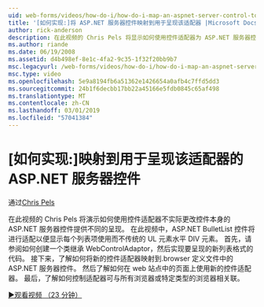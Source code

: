 ```yaml
---
uid: web-forms/videos/how-do-i/how-do-i-map-an-aspnet-server-control-to-the-adaptor-used-to-render-it
title: '[如何实现:]将 ASP.NET 服务器控件映射到用于呈现该适配器 |Microsoft Docs'
author: rick-anderson
description: 在此视频的 Chris Pels 将显示如何使用控件适配器为 ASP.NET 服务器控件提供不同呈现，而无需实际更改 c...
ms.author: riande
ms.date: 06/19/2008
ms.assetid: d4b498ef-8e1c-4fa2-9c35-1f32f20bb9b7
msc.legacyurl: /web-forms/videos/how-do-i/how-do-i-map-an-aspnet-server-control-to-the-adaptor-used-to-render-it
msc.type: video
ms.openlocfilehash: 5e9a8194fb6a51362e1426654a0afb4c7ffd5dd3
ms.sourcegitcommit: 24b1f6decbb17bb22a45166e5fdb0845c65af498
ms.translationtype: MT
ms.contentlocale: zh-CN
ms.lasthandoff: 03/01/2019
ms.locfileid: "57041384"
---
```

<a name="how-do-i-map-an-aspnet-server-control-to-the-adaptor-used-to-render-it"></a>[如何实现:]映射到用于呈现该适配器的 ASP.NET 服务器控件
====================
通过[Chris Pels](https://twitter.com/chrispels)

在此视频的 Chris Pels 将演示如何使用控件适配器不实际更改控件本身的 ASP.NET 服务器控件提供不同的呈现。 在此视频中，ASP.NET BulletList 控件将进行适配以便显示每个列表项使用而不传统的 UL 元素水平 DIV 元素。 首先，请参阅如何创建一个类继承 WebControlAdaptor，然后实现要呈现的新列表格式的代码。 接下来，了解如何将新的控件适配器映射到.browser 定义文件中的 ASP.NET 服务器控件。 然后了解如何在 web 站点中的页面上使用新的控件适配器。 最后，了解如何控制适配器可与所有浏览器或特定类型的浏览器相关联。

[&#9654;观看视频 （23 分钟）](https://channel9.msdn.com/Blogs/ASP-NET-Site-Videos/how-do-i-map-an-aspnet-server-control-to-the-adaptor-used-to-render-it)
